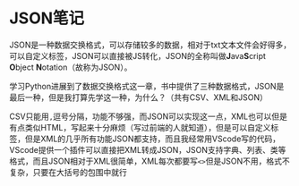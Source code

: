 # JSON笔记

JSON是一种数据交换格式，可以存储较多的数据，相对于txt文本文件会好得多，可以自定义标签，JSON可以直接被JS转化，JSON的全称叫做**J**ava**S**cript **O**bject **N**otation（故称为JSON）。

学习Python进展到了数据交换格式这一章，书中提供了三种数据格式，JSON是最后一种，但是我打算先学这一种，为什么？（共有CSV、XML和JSON）

CSV只能用`,`逗号分隔，功能不够强，而JSON可以实现这一点，XML也可以但是有点类似HTML，写起来十分麻烦（写过前端的人就知道），但是可以自定义标签，但是XML的几乎所有功能JSON都支持，而且我经常用VScode写的代码，VScode提供一个插件可以直接把XML转成JSON，JSON支持字典、列表、类等格式，而且JSON相对于XML很简单，XML每次都要写`<>`但是JSON不用，格式不复杂，只要在大括号的包围中就行
